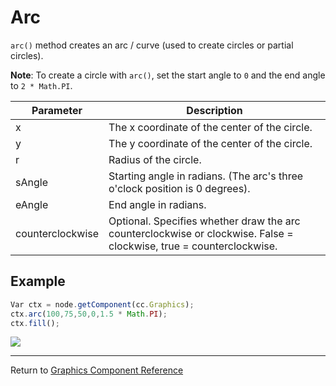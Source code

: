 # Arc

`arc()` method creates an arc / curve (used to create circles or partial circles).

**Note**: To create a circle with `arc()`, set the start angle to `0` and the end angle to `2 * Math.PI`.

| Parameter | Description
| -------------- | ----------- |
| x | The x coordinate of the center of the circle.
| y | The y coordinate of the center of the circle.
| r | Radius of the circle.
| sAngle | Starting angle in radians. (The arc's three o'clock position is 0 degrees).
| eAngle | End angle in radians.
| counterclockwise | Optional. Specifies whether draw the arc counterclockwise or clockwise. False = clockwise, true = counterclockwise.

## Example

```javascript
Var ctx = node.getComponent(cc.Graphics);
ctx.arc(100,75,50,0,1.5 * Math.PI);
ctx.fill();
```

<a href="graphics/arc.png"> <img src = "graphics/arc.png"></a>

<hr>

Return to [Graphics Component Reference](../../components/graphics.md)
